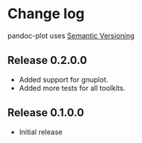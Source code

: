 # Change log

pandoc-plot uses [Semantic Versioning](http://semver.org/spec/v2.0.0.html)

Release 0.2.0.0
---------------

* Added support for gnuplot.
* Added more tests for all toolkits.

Release 0.1.0.0
---------------

* Initial release
